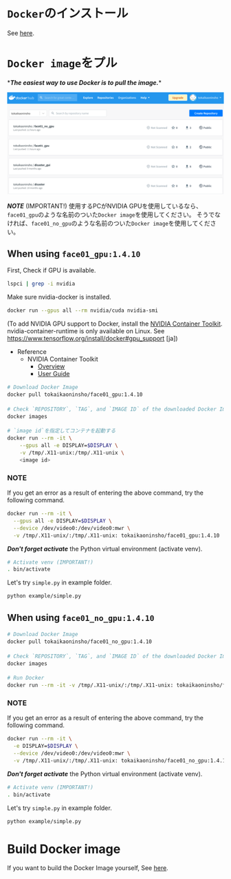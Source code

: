 # `Docker`のインストール
See [here](Install_docker.md).


# `Docker image`をプル
\****The easiest way to use Docker is to pull the image.***\*

![](../../docs/img/PASTE_IMAGE_2022-08-29-07-43-12.png)

***NOTE*** (IMPORTANT!)
使用するPCがNVIDIA GPUを使用しているなら、`face01_gpu`のような名前のついた`Docker image`を使用してください。
そうでなければ、`face01_no_gpu`のような名前のついた`Docker image`を使用してください。

## When using `face01_gpu:1.4.10`
First, Check if GPU is available.
```bash
lspci | grep -i nvidia
```
Make sure nvidia-docker is installed.
```bash
docker run --gpus all --rm nvidia/cuda nvidia-smi
```
(To add NVIDIA GPU support to Docker, install the [NVIDIA Container Toolkit](https://github.com/NVIDIA/nvidia-docker/blob/master/README.md#quickstart). nvidia-container-runtime is only available on Linux.
See https://www.tensorflow.org/install/docker#gpu_support [ja])
  - Reference
    - NVIDIA Container Toolkit
      - [Overview](https://docs.nvidia.com/datacenter/cloud-native/container-toolkit/overview.html)
      - [User Guide](https://docs.nvidia.com/datacenter/cloud-native/container-toolkit/user-guide.html)


```bash
# Download Docker Image
docker pull tokaikaoninsho/face01_gpu:1.4.10

# Check `REPOSITORY`, `TAG`, and `IMAGE ID` of the downloaded Docker Image. (IMPORTANT!)
docker images

# `image id`を指定してコンテナを起動する
docker run --rm -it \
    --gpus all -e DISPLAY=$DISPLAY \
    -v /tmp/.X11-unix:/tmp/.X11-unix \
    <image id>
```


### **NOTE**
If you get an error as a result of entering the above command, try the following command.

```bash
docker run --rm -it \
  --gpus all -e DISPLAY=$DISPLAY \
  --device /dev/video0:/dev/video0:mwr \
  -v /tmp/.X11-unix/:/tmp/.X11-unix: tokaikaoninsho/face01_gpu:1.4.10
```

***Don't forget activate*** the Python virtual environment (activate venv).
```bash
# Activate venv (IMPORTANT!)
. bin/activate
```


Let's try `simple.py` in example folder.
```bash
python example/simple.py
```


## When using `face01_no_gpu:1.4.10`
```bash
# Download Docker Image
docker pull tokaikaoninsho/face01_no_gpu:1.4.10

# Check `REPOSITORY`, `TAG`, and `IMAGE ID` of the downloaded Docker Image. (IMPORTANT!)
docker images

# Run Docker
docker run --rm -it -v /tmp/.X11-unix/:/tmp/.X11-unix: tokaikaoninsho/face01_no_gpu:1.4.10
```


### **NOTE**
If you get an error as a result of entering the above command, try the following command.
```bash
docker run --rm -it \
  -e DISPLAY=$DISPLAY \
  --device /dev/video0:/dev/video0:mwr \
  -v /tmp/.X11-unix/:/tmp/.X11-unix: tokaikaoninsho/face01_no_gpu:1.4.10
```

***Don't forget activate*** the Python virtual environment (activate venv).
```bash
# Activate venv (IMPORTANT!)
. bin/activate
```


Let's try `simple.py` in example folder.
```bash
python example/simple.py
```


# Build Docker image
If you want to build the Docker Image yourself, See [here](build_docker_image.md).

